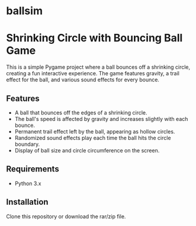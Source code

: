 # ballsim

# Shrinking Circle with Bouncing Ball Game

This is a simple Pygame project where a ball bounces off a shrinking circle, creating a fun interactive experience. The game features gravity, a trail effect for the ball, and various sound effects for every bounce.

## Features

- A ball that bounces off the edges of a shrinking circle.
- The ball's speed is affected by gravity and increases slightly with each bounce.
- Permanent trail effect left by the ball, appearing as hollow circles.
- Randomized sound effects play each time the ball hits the circle boundary.
- Display of ball size and circle circumference on the screen.

## Requirements

- Python 3.x

## Installation

Clone this repository or download the rar/zip file.
